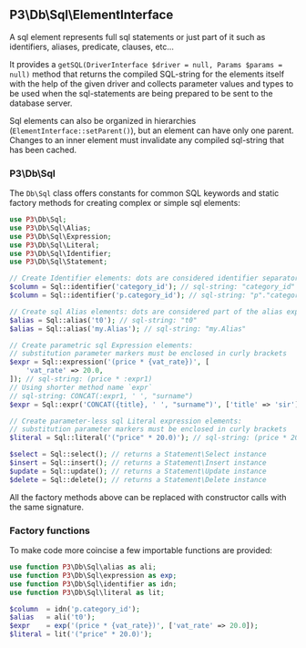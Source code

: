 ## P3\Db\Sql\ElementInterface

A sql element represents full sql statements or just part of it such as identifiers,
aliases, predicate, clauses, etc...

It provides a `getSQL(DriverInterface $driver = null, Params $params = null)` method
that returns the compiled SQL-string for the elements itself with the help of the given
driver and collects parameter values and types to be used when the sql-statements
are being prepared to be sent to the database server.

Sql elements can also be organized in hierarchies (`ElementInterface::setParent()`),
but an element can have only one parent. Changes to an inner element must invalidate
any compiled sql-string that has been cached.

### P3\Db\Sql
The `Db\Sql` class offers constants for  common SQL keywords and static factory methods
for creating complex or simple sql elements:

```php
use P3\Db\Sql;
use P3\Db\Sql\Alias;
use P3\Db\Sql\Expression;
use P3\Db\Sql\Literal;
use P3\Db\Sql\Identifier;
use P3\Db\Sql\Statement;

// Create Identifier elements: dots are considered identifier separators
$column = Sql::identifier('category_id'); // sql-string: "category_id"
$column = Sql::identifier('p.category_id'); // sql-string: "p"."category_id"

// Create sql Alias elements: dots are considered part of the alias expression
$alias = Sql::alias('t0'); // sql-string: "t0"
$alias = Sql::alias('my.Alias'); // sql-string: "my.Alias"

// Create parametric sql Expression elements:
// substitution parameter markers must be enclosed in curly brackets
$expr = Sql::expression('(price * {vat_rate})', [
    'vat_rate' => 20.0,
]); // sql-string: (price * :expr1)
// Using shorter method name `expr`
// sql-string: CONCAT(:expr1, ' ', "surname")
$expr = Sql::expr('CONCAT({title}, ' ', "surname")', ['title' => 'sir']);

// Create parameter-less sql Literal expression elements:
// substitution parameter markers must be enclosed in curly brackets
$literal = Sql::literal('("price" * 20.0)'); // sql-string: (price * 20.0)

$select = Sql::select(); // returns a Statement\Select instance
$insert = Sql::insert(); // returns a Statement\Insert instance
$update = Sql::update(); // returns a Statement\Update instance
$delete = Sql::delete(); // returns a Statement\Delete instance
```

All the factory methods above can be replaced with constructor calls with the same signature.

### Factory functions

To make code more coincise a few importable functions are provided:

```php
use function P3\Db\Sql\alias as ali;
use function P3\Db\Sql\expression as exp;
use function P3\Db\Sql\identifier as idn;
use function P3\Db\Sql\literal as lit;

$column  = idn('p.category_id');
$alias   = ali('t0');
$expr    = exp('(price * {vat_rate})', ['vat_rate' => 20.0]);
$literal = lit('("price" * 20.0)');
```